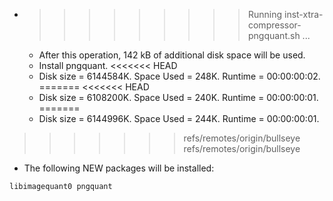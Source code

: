 * >>>>>>>>> Running inst-xtra-compressor-pngquant.sh ...
  * After this operation, 142 kB of additional disk space will be used.
  * Install pngquant.
<<<<<<< HEAD
  * Disk size = 6144584K. Space Used = 248K. Runtime = 00:00:00:02.
=======
<<<<<<< HEAD
  * Disk size = 6108200K. Space Used = 240K. Runtime = 00:00:00:01.
=======
  * Disk size = 6144996K. Space Used = 244K. Runtime = 00:00:00:01.
>>>>>>> refs/remotes/origin/bullseye
>>>>>>> refs/remotes/origin/bullseye
  * The following NEW packages will be installed:
  ```bash
libimagequant0 pngquant
  ```
